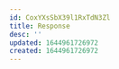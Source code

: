 ```yaml
---
id: CoxYXsSbX39l1RxTdN3Zl
title: Response
desc: ''
updated: 1644961726972
created: 1644961726972
---
```



